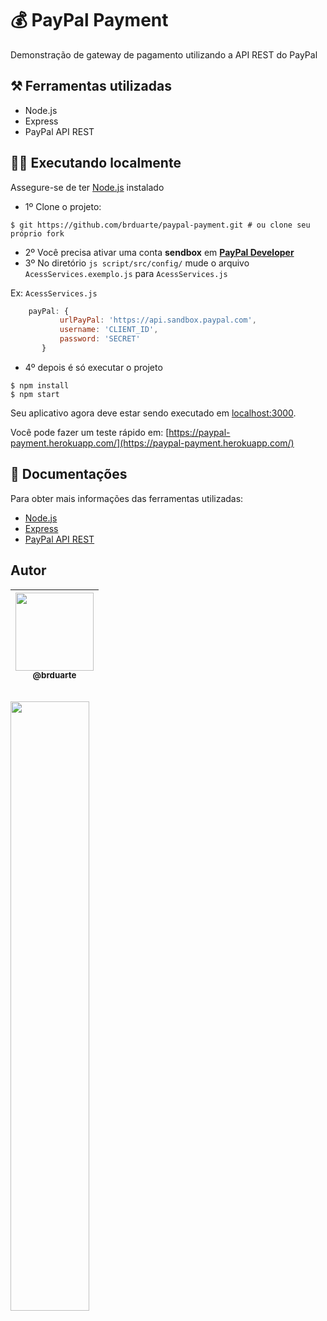 

# 💰 PayPal Payment

Demonstração de gateway de pagamento utilizando a API REST do PayPal

## ⚒️ Ferramentas utilizadas 
  
  - Node.js
  - Express
  - PayPal API REST

## 👨‍💻 Executando localmente 

Assegure-se de ter [Node.js](http://nodejs.org/) instalado

- 1º Clone o projeto:

```shell script
$ git https://github.com/brduarte/paypal-payment.git # ou clone seu próprio fork
```

- 2º Você precisa ativar uma conta **sendbox** em [**PayPal Developer**](https://developer.paypal.com/)
- 3º No diretório ```js script/src/config/```  mude o arquivo ```AcessServices.exemplo.js``` para ```AcessServices.js```

Ex: ```AcessServices.js```
```js script
    payPal: {
           urlPayPal: 'https://api.sandbox.paypal.com',
           username: 'CLIENT_ID',
           password: 'SECRET'
       }
```

- 4º depois é só executar o projeto

```shell script
$ npm install
$ npm start
```

Seu aplicativo agora deve estar sendo executado em [localhost:3000](http://localhost:3000/).

Você pode fazer um teste rápido em: [https://paypal-payment.herokuapp.com/](https://paypal-payment.herokuapp.com/)

## 📝 Documentações 

Para obter mais informações das ferramentas utilizadas:

- [Node.js](https://nodejs.org/en/docs/)
- [Express](https://expressjs.com/pt-br/)
- [PayPal API REST](https://developer.paypal.com/docs/api/overview/)

## Autor

| [<img width="125px" src="https://avatars2.githubusercontent.com/u/29002558?v=4"><br><sub>@brduarte</sub>](https://github.com/brduarte)|
| :---: |

## <p align="center">
  <img width="50%" src="https://github.com/brduarte/paypal-payment/blob/master/public/images/1280px-PayPal.svg.png?raw=true">
</p>
